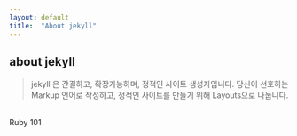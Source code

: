 ```yaml
---
layout: default
title:  "About jekyll"
---
```


## about jekyll
>jekyll 은 간결하고, 확장가능하며, 정적인 사이트 생성자입니다. 당신이 선호하는 Markup 언어로 작성하고, 정적인 사이트를 만들기 위해 Layouts으로 나눕니다.

<br>
Ruby 101

